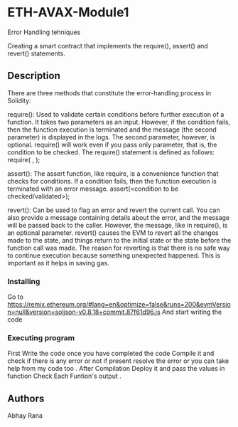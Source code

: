 # ETH-AVAX-Module1
Error Handling tehniques

 Creating a smart contract that implements the require(), assert() and revert() statements.

## Description
 There are three methods that constitute the error-handling process in Solidity:

require(): 
Used to validate certain conditions before further execution of a function. It takes two parameters as an input.
However, if the condition fails, then the function execution is terminated and the message (the second parameter) is displayed in the logs. The second parameter, however, is optional. require() will work even if you pass only parameter, that is, the condition to be checked. The require() statement is defined as follows:
require(<condition to be validated> , <message to be displayed if the condition fails>);



assert(): The assert function, like require, is a convenience function that checks for conditions. If a condition fails, then the function execution is terminated with an error message.
assert(<condition to be checked/validated>);

revert(): 
Can be used to flag an error and revert the current call. You can also provide a message containing details about the error, and the message will be passed back to the caller. However, the message, like in require(), is an optional parameter. revert() causes the EVM to revert all the changes made to the state, and things return to the initial state or the state before the function call was made.
The reason for reverting is that there is no safe way to continue execution because something unexpected happened. This is important as it helps in saving gas.





### Installing
Go to https://remix.ethereum.org/#lang=en&optimize=false&runs=200&evmVersion=null&version=soljson-v0.8.18+commit.87f61d96.js
And start writing the code 


### Executing program

First Write the code  once you have completed the code 
Compile it and check if there is any error or not if present resolve the error or you can take help from my code too .
After Compilation Deploy it  and pass the values in function 
Check Each Funtion's  output .

## Authors

Abhay Rana


